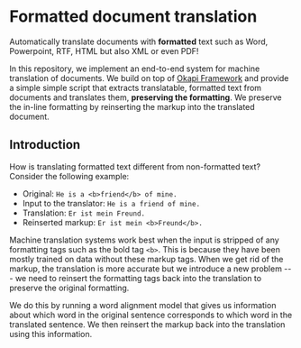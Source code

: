 # Formatted document translation

Automatically translate documents with **formatted** text such as Word, Powerpoint, RTF, HTML but also XML or even PDF!

In this repository, we implement an end-to-end system for machine translation of documents. We build on top of [Okapi Framework](https://okapiframework.org/) and provide a simple simple script that extracts translatable, formatted text from documents and translates them, **preserving the formatting**. We preserve the in-line formatting by reinserting the markup into the translated document.

## Introduction

How is translating formatted text different from non-formatted text? Consider the following example:

- Original: `He is a <b>friend</b> of mine.`
- Input to the translator: `He is a friend of mine.`
- Translation: `Er ist mein Freund.`
- Reinserted markup: `Er ist mein <b>Freund</b>.`

Machine translation systems work best when the input is stripped of any formatting tags such as the bold tag `<b>`. This is because they have been mostly trained on data without these markup tags. When we get rid of the markup, the translation is more accurate but we introduce a new problem --- we need to reinsert the formatting tags back into the translation to preserve the original formatting.

We do this by running a word alignment model that gives us information about which word in the original sentence corresponds to which word in the translated sentence. We then reinsert the markup back into the translation using this information.